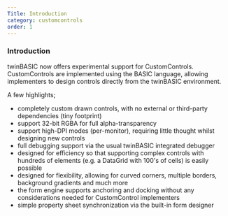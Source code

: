 ```yaml
---
Title: Introduction
category: customcontrols
order: 1
---
```


### Introduction

twinBASIC now offers experimental support for CustomControls.  CustomControls are implemented using the BASIC language, allowing implementers to design controls directly from the twinBASIC environment.

A few highlights;   
- completely custom drawn controls, with no external or third-party dependencies (tiny footprint)
- support 32-bit RGBA for full alpha-transparency
- support high-DPI modes (per-monitor), requiring little thought whilst designing new controls
- full debugging support via the usual twinBASIC integrated debugger
- designed for efficiency so that supporting complex controls with hundreds of elements (e.g. a DataGrid with 100's of cells) is easily possible
- designed for flexibility, allowing for curved corners, multiple borders, background gradients and much more
- the form engine supports anchoring and docking without any considerations needed for CustomControl implementers
- simple property sheet synchronization via the built-in form designer